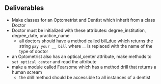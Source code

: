## Deliverables

- Make classes for an Optometrist and Dentist which inherit from a class Doctor
- Doctor must be initialized with these attributes: degree_institution, degree_date, practice_name
  - all doctors should have a method called bill_due which returns the string `pay your __ bill` where __ is replaced with the name of the type of doctor
- an Optometrist also has an optical_center attribute, make methods to `set_optical_center` and read the attribute
- make a module called Fearsome which has a method drill that returns a human scream
  - the drill method should be accessible to all instances of a dentist
